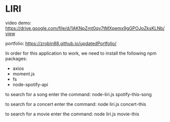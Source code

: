 # LIRI

video demo: https://drive.google.com/file/d/1AKNpZmt0qy7tMXpemx9gGPOJpZksKLNb/view

portfolio: https://zrobin88.github.io/updatedPortfolio/ 

In order for this application to work, we need to install the following npm packages:

- axios
- moment.js
- fs 
- node-spotify-api


to search for a song enter the command: node-liri.js spotify-this-song <song name>

to search for a concert enter the command: node liri.js concert-this <artist name>

to search for a movie enter the command: node liri.js movie-this <movie name>